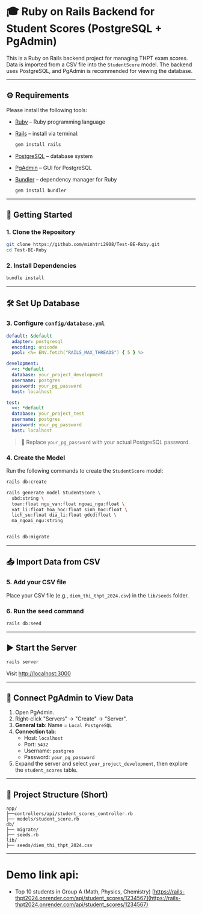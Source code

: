 # 🎓 Ruby on Rails Backend for Student Scores (PostgreSQL + PgAdmin)

This is a Ruby on Rails backend project for managing THPT exam scores. Data is imported from a CSV file into the `StudentScore` model. The backend uses PostgreSQL, and PgAdmin is recommended for viewing the database.

---

## ⚙️ Requirements

Please install the following tools:

- [Ruby](https://rubyinstaller.org/) – Ruby programming language
- [Rails](https://rubyonrails.org/) – install via terminal:

  ```bash
  gem install rails
  ```

- [PostgreSQL](https://www.postgresql.org/download/) – database system
- [PgAdmin](https://www.pgadmin.org/download/) – GUI for PostgreSQL
- [Bundler](https://bundler.io/) – dependency manager for Ruby

  ```bash
  gem install bundler
  ```
---

## 🚀 Getting Started

### 1. Clone the Repository

```bash
git clone https://github.com/minhtri2908/Test-BE-Ruby.git
cd Test-BE-Ruby
```

### 2. Install Dependencies

```bash
bundle install
```

---

## 🛠 Set Up Database

### 3. Configure `config/database.yml`

```yaml
default: &default
  adapter: postgresql
  encoding: unicode
  pool: <%= ENV.fetch("RAILS_MAX_THREADS") { 5 } %>

development:
  <<: *default
  database: your_project_development
  username: postgres
  password: your_pg_password
  host: localhost

test:
  <<: *default
  database: your_project_test
  username: postgres
  password: your_pg_password
  host: localhost
```

> 🔐 Replace `your_pg_password` with your actual PostgreSQL password.

### 4. Create the Model

Run the following commands to create the `StudentScore` model:

```bash
rails db:create

rails generate model StudentScore \
  sbd:string \
  toan:float ngu_van:float ngoai_ngu:float \
  vat_li:float hoa_hoc:float sinh_hoc:float \
  lich_su:float dia_li:float gdcd:float \
  ma_ngoai_ngu:string


rails db:migrate
```

---

## 📥 Import Data from CSV

### 5. Add your CSV file

Place your CSV file (e.g., `diem_thi_thpt_2024.csv`) in the `lib/seeds` folder.

### 6. Run the seed command

```bash
rails db:seed
```

---

## ▶️ Start the Server

```bash
rails server
```

Visit [http://localhost:3000](http://localhost:3000)

---

## 🐘 Connect PgAdmin to View Data

1. Open PgAdmin.
2. Right-click "Servers" → "Create" → "Server".
3. **General tab**: Name = `Local PostgreSQL`
4. **Connection tab**:
   - Host: `localhost`
   - Port: `5432`
   - Username: `postgres`
   - Password: `your_pg_password`
5. Expand the server and select `your_project_development`, then explore the `student_scores` table.

---

## 📂 Project Structure (Short)

```
app/
├──controllers/api/student_scores_controller.rb
├── models/student_score.rb
db/
├── migrate/
├── seeds.rb
lib/
├── seeds/diem_thi_thpt_2024.csv
```

---

# Demo link api: 

- Top 10 students in Group A (Math, Physics, Chemistry) [https://rails-thpt2024.onrender.com/api/student_scores/1234567](https://rails-thpt2024.onrender.com/api/student_scores/1234567)
